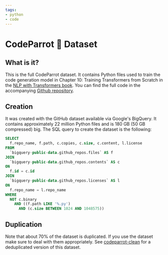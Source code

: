 ```yaml
---
tags:
- python
- code
---
```


# CodeParrot 🦜 Dataset

## What is it?

This is the full CodeParrot dataset. It contains Python files used to train the code generation model in Chapter 10: Training Transformers from Scratch in the [NLP with Transformers book](https://learning.oreilly.com/library/view/natural-language-processing/9781098103231/). You can find the full code in the accompanying [Github repository](https://github.com/nlp-with-transformers/notebooks/blob/main/10_transformers-from-scratch.ipynb).

## Creation

It was created with the GitHub dataset available via Google's BigQuery. It contains approximately 22 million Python files and is 180 GB (50 GB compressed) big. The SQL query to create the dataset is the following:

```sql
SELECT
  f.repo_name, f.path, c.copies, c.size, c.content, l.license
FROM
  `bigquery-public-data.github_repos.files` AS f
JOIN
  `bigquery-public-data.github_repos.contents` AS c
ON
  f.id = c.id
JOIN
  `bigquery-public-data.github_repos.licenses` AS l
ON
  f.repo_name = l.repo_name 
WHERE
  NOT c.binary
    AND ((f.path LIKE '%.py')
      AND (c.size BETWEEN 1024 AND 1048575))
```

## Duplication
Note that about 70% of the dataset is duplicated. If you use the dataset make sure to deal with them appropriately. See [codeparrot-clean](https://huggingface.co/datasets/lvwerra/codeparrot-clean) for a deduplicated version of this dataset.
